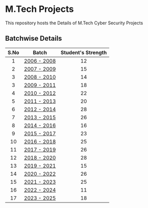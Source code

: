 # M.Tech Projects 
This repository hosts the Details of M.Tech Cyber Security Projects

## Batchwise Details

| S.No |          Batch            | Student's Strength | 
|:----:|:-------------------------:|:------------------:|
|  1   | [2006 - 2008](2006-08.md) |       12           |  
|  2   | [2007 - 2009](2007-09.md) |       15           |  
|  3   | [2008 - 2010](2008-10.md) |       14           | 
|  3   | [2009 - 2011](2009-11.md) |       18           |  
|  4   | [2010 - 2012](2010-12.md) |       22           |  
|  5   | [2011 - 2013](2011-13.md) |       20           |  
|  6   | [2012 - 2014](2012-14.md) |       28           |  
|  7   | [2013 - 2015](2013-15.md) |       26           |  
|  8   | [2014 - 2016](2014-16.md) |       16           |  
|  9   | [2015 - 2017](2015-17.md) |       23           |  
|  10  | [2016 - 2018](2016-18.md) |       25           |  
|  11  | [2017 - 2019](2017-19.md) |       26           |  
|  12  | [2018 - 2020](2018-20.md) |       28           |  
|  13  | [2019 - 2021](2019-21.md) |       15           |  
|  14  | [2020 - 2022](2020-22.md) |       26           |  
|  15  | [2021 - 2023](2021-23.md) |       25           | 
|  16  | [2022 - 2024](2022-24.md) |       11           |  
|  17  | [2023 - 2025](2023-25.md) |       18           |  

